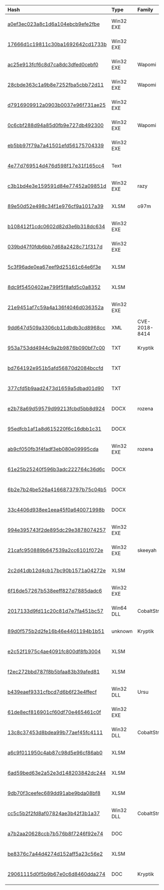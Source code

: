 |Hash|Type|Family|Frist_Seen|Name|
|:--|:--|:--|:--|:--|
|[a0ef3ec023a8c1d6a104ebcb9efe2fbe](https://www.virustotal.com/gui/file/a0ef3ec023a8c1d6a104ebcb9efe2fbe)|Win32 EXE||2019-08-30 10:09:41|win7.exe|
|[17666d1c19811c30ba1692642cd1733b](https://www.virustotal.com/gui/file/17666d1c19811c30ba1692642cd1733b)|Win32 EXE||2019-08-30 09:10:51|C:\users\public\documents\alyacservice\alyacservice.exe|
|[ac25e913fcf6c8d7ca8dc3dfed0cebf0](https://www.virustotal.com/gui/file/ac25e913fcf6c8d7ca8dc3dfed0cebf0)|Win32 EXE|Wapomi|2019-06-01 20:50:03|$RXUCYZK.EXE|
|[28cbde363c1a9b8e7252fba5cbb72d11](https://www.virustotal.com/gui/file/28cbde363c1a9b8e7252fba5cbb72d11)|Win32 EXE|Wapomi|2019-06-01 20:49:53|$RTCIXMM.EXE|
|[d7916909912a0903b0037e96f731ae25](https://www.virustotal.com/gui/file/d7916909912a0903b0037e96f731ae25)|Win32 EXE||2019-06-01 20:49:49|$RGYEWCM.EXE|
|[0c6cbf288d94a85d0fb9e727db492300](https://www.virustotal.com/gui/file/0c6cbf288d94a85d0fb9e727db492300)|Win32 EXE|Wapomi|2019-06-01 20:49:42|$RQD09VN.EXE|
|[eb5bb97f79a7a41501efd56175704339](https://www.virustotal.com/gui/file/eb5bb97f79a7a41501efd56175704339)|Win32 EXE||2019-06-01 20:49:34|$RJ48CW4.EXE|
|[4e77d769514d476d598f17e31f165cc4](https://www.virustotal.com/gui/file/4e77d769514d476d598f17e31f165cc4)|Text||2019-03-06 10:21:21| |
|[c3b1bd4e3e159591d84e77452a09851d](https://www.virustotal.com/gui/file/c3b1bd4e3e159591d84e77452a09851d)|Win32 EXE|razy|2019-01-20 23:49:47|/media/freddie/Seagate Expansion Drive/aptmalware/SampleLibraryAUG2019/DarkHydrus/RogueRobinBackdoorDarkHyrdus.false|
|[89e50d52e498c34f1e976cf9a1017a39](https://www.virustotal.com/gui/file/89e50d52e498c34f1e976cf9a1017a39)|XLSM|o97m|2019-01-20 23:44:10|/media/freddie/Seagate Expansion Drive/aptmalware/SampleLibraryAUG2019/DarkHydrus/RogueRobinMSExcelDropper.bin|
|[b108412f1cdc0602d82d3e6b318dc634](https://www.virustotal.com/gui/file/b108412f1cdc0602d82d3e6b318dc634)|Win32 EXE||2019-01-10 10:33:42|DNSProject.exe|
|[039bd47f0fdb6bb7d68a2428c71f317d](https://www.virustotal.com/gui/file/039bd47f0fdb6bb7d68a2428c71f317d)|Win32 EXE||2019-01-09 14:21:24|DNSProject.exe|
|[5c3f96ade0ea67eef9d25161c64e6f3e](https://www.virustotal.com/gui/file/5c3f96ade0ea67eef9d25161c64e6f3e)|XLSM||2019-01-09 08:33:50|=?UTF-8?B?2KfZhNmB2YfYp9ix2LMueGxzbQ==?=|
|[8dc9f5450402ae799f5f8afd5c0a8352](https://www.virustotal.com/gui/file/8dc9f5450402ae799f5f8afd5c0a8352)|XLSM||2019-01-09 08:27:23|=?UTF-8?B?2KfZhNin2LfZhNin2LkueGxzbQ==?=|
|[21e9451af7c59a4a136f4046d036352a](https://www.virustotal.com/gui/file/21e9451af7c59a4a136f4046d036352a)|Win32 EXE||2018-07-30 11:09:27|/media/freddie/Seagate Expansion Drive/aptmalware/SampleLibraryAUG2019/DarkHydrus/DarkHydrus.bin|
|[9dd647d509a3306cb11dbdb3cd8968cc](https://www.virustotal.com/gui/file/9dd647d509a3306cb11dbdb3cd8968cc)|XML|CVE-2018-8414|2018-07-24 15:02:27|abc.SettingContent-MS|
|[953a753dd4944c9a2b9876b090bf7c00](https://www.virustotal.com/gui/file/953a753dd4944c9a2b9876b090bf7c00)|TXT|Kryptik|2018-07-17 13:59:31|/media/freddie/Seagate Expansion Drive/aptmalware/SampleLibraryAUG2019/DarkHydrus/RogueRobinPowershellPayloadObfuscated.bin|
|[bd764192e951b5afd56870d2084bccfd](https://www.virustotal.com/gui/file/bd764192e951b5afd56870d2084bccfd)|TXT||2018-07-17 13:58:49|/media/freddie/Seagate Expansion Drive/aptmalware/SampleLibraryAUG2019/DarkHydrus/DarkHydrusPowershellScript.bin|
|[377cfd5b9aad2473d1659a5dbad01d90](https://www.virustotal.com/gui/file/377cfd5b9aad2473d1659a5dbad01d90)|TXT||2018-07-16 08:45:05|/media/freddie/Seagate Expansion Drive/aptmalware/SampleLibraryAUG2019/DarkHydrus/DarkHydrusPayload.bin|
|[e2b78a69d59579d99213fcbd5bb8d924](https://www.virustotal.com/gui/file/e2b78a69d59579d99213fcbd5bb8d924)|DOCX|rozena|2017-11-15 06:40:38|e2b78a69d59579d99213fcbd5bb8d924.virus|
|[95edfcb1af1a8d615220f6c16dbb1c31](https://www.virustotal.com/gui/file/95edfcb1af1a8d615220f6c16dbb1c31)|DOCX||2017-11-13 04:30:52|95edfcb1af1a8d615220f6c16dbb1c31.virus|
|[ab9cf050fb3f4fadf3eb080e09995cda](https://www.virustotal.com/gui/file/ab9cf050fb3f4fadf3eb080e09995cda)|Win32 EXE|rozena|2017-11-01 15:05:23|/media/freddie/Seagate Expansion Drive/aptmalware/SampleLibraryAUG2019/DarkHydrus/DarkHydrusImplant.bin|
|[61e25b25240f596b3adc222764c36d6c](https://www.virustotal.com/gui/file/61e25b25240f596b3adc222764c36d6c)|DOCX||2017-10-30 06:24:11|61e25b25240f596b3adc222764c36d6c.virus|
|[6b2e7b24be526a4166873797b75c04b5](https://www.virustotal.com/gui/file/6b2e7b24be526a4166873797b75c04b5)|DOCX||2017-10-25 13:56:03|6b2e7b24be526a4166873797b75c04b5.virus|
|[33c4406d938ee1eea45f0a640071998b](https://www.virustotal.com/gui/file/33c4406d938ee1eea45f0a640071998b)|DOCX||2017-09-03 17:07:26|33c4406d938ee1eea45f0a640071998b.virus|
|[994e395743f2de895dc29e3878074257](https://www.virustotal.com/gui/file/994e395743f2de895dc29e3878074257)|Win32 EXE||2017-08-30 14:07:23|Process Monitor|
|[21cafc950889b647539a2cc6101f072e](https://www.virustotal.com/gui/file/21cafc950889b647539a2cc6101f072e)|Win32 EXE|skeeyah|2017-08-23 07:08:14|21cafc950889b647539a2cc6101f072e.virus|
|[2c2d41db12d4cb17bc90b1571a04272e](https://www.virustotal.com/gui/file/2c2d41db12d4cb17bc90b1571a04272e)|XLSM||2017-08-22 10:11:06|2c2d41db12d4cb17bc90b1571a04272e.virus|
|[6f16de57267b538eeff827d7885dadc6](https://www.virustotal.com/gui/file/6f16de57267b538eeff827d7885dadc6)|Win32 EXE||2017-07-19 22:17:34|6f16de57267b538eeff827d7885dadc6.virus|
|[2017133d9fd11c20c81d7e7fa451bc57](https://www.virustotal.com/gui/file/2017133d9fd11c20c81d7e7fa451bc57)|Win64 DLL|CobaltStrike|2017-04-26 03:11:26|2017133d9fd11c20c81d7e7fa451bc57.virus|
|[89d0f575b2d2fe16b46e4401194b1b51](https://www.virustotal.com/gui/file/89d0f575b2d2fe16b46e4401194b1b51)|unknown|Kryptik|2017-02-08 11:41:53|apt aptc16_c367e558eadfdae9d272ffa5ab969e3f691f29a62a5b7e2a11e8d8aef3fed587.bin|
|[e2c52f1975c4ae4091fc800df8fb3004](https://www.virustotal.com/gui/file/e2c52f1975c4ae4091fc800df8fb3004)|XLSM||2017-01-31 16:56:59|e2c52f1975c4ae4091fc800df8fb3004.virus|
|[f2ec272bbd787f8b5bfaa83b39afed81](https://www.virustotal.com/gui/file/f2ec272bbd787f8b5bfaa83b39afed81)|XLSM||2017-01-15 07:27:07|f2ec272bbd787f8b5bfaa83b39afed81.virus|
|[b439eaef9331cfbcd7d6b6f23e4ffecf](https://www.virustotal.com/gui/file/b439eaef9331cfbcd7d6b6f23e4ffecf)|Win32 DLL|Ursu|2017-01-04 19:08:42|b439eaef9331cfbcd7d6b6f23e4ffecf.virus|
|[61de8ecf816901cf60df70e465461c0f](https://www.virustotal.com/gui/file/61de8ecf816901cf60df70e465461c0f)|Win32 EXE||2016-12-13 10:39:26|61de8ecf816901cf60df70e465461c0f.virus|
|[13c8c37453d8bdea99b77aef45fc4111](https://www.virustotal.com/gui/file/13c8c37453d8bdea99b77aef45fc4111)|Win32 DLL|CobaltStrike|2016-11-27 19:07:33|13c8c37453d8bdea99b77aef45fc4111.virus|
|[a6c9f011950c4ab87c98d5e96cf86ab0](https://www.virustotal.com/gui/file/a6c9f011950c4ab87c98d5e96cf86ab0)|XLSM||2016-10-25 18:14:39|a6c9f011950c4ab87c98d5e96cf86ab0.virus|
|[6ad59bed63e2a52e3d148203842dc244](https://www.virustotal.com/gui/file/6ad59bed63e2a52e3d148203842dc244)|XLSM||2016-09-21 20:50:54|6ad59bed63e2a52e3d148203842dc244.virus|
|[9db70f3ceefec689dd91abe9bda08bf8](https://www.virustotal.com/gui/file/9db70f3ceefec689dd91abe9bda08bf8)|XLSM||2016-08-06 20:42:58|9db70f3ceefec689dd91abe9bda08bf8.virus|
|[cc5c5b2f2fd8af07824ae3b42f3b1a37](https://www.virustotal.com/gui/file/cc5c5b2f2fd8af07824ae3b42f3b1a37)|Win32 DLL|CobaltStrike|2016-08-03 22:08:49|cc5c5b2f2fd8af07824ae3b42f3b1a37.virus|
|[a7b2aa20628ccb7b576b8f7246f92e74](https://www.virustotal.com/gui/file/a7b2aa20628ccb7b576b8f7246f92e74)|DOC||2016-08-03 07:33:31|a7b2aa20628ccb7b576b8f7246f92e74.virus|
|[be8376c7a44d4274d152aff5a23c56e2](https://www.virustotal.com/gui/file/be8376c7a44d4274d152aff5a23c56e2)|XLSM||2016-07-24 05:00:07|be8376c7a44d4274d152aff5a23c56e2.virus|
|[29061115d0f5b9b67e0c6d8460dda274](https://www.virustotal.com/gui/file/29061115d0f5b9b67e0c6d8460dda274)|DOC|Kryptik|2016-04-03 07:54:40|29061115d0f5b9b67e0c6d8460dda274.virus|
